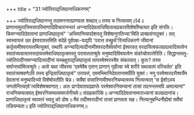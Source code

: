 +++
title = "31 ज्योतिराद्यधिष्ठानाधिकरणम्"

+++
ज्योतिराद्यधिष्ठानन्तु तदामननात्प्राणवता शब्दात्॥ तस्य च नित्यत्वम्॥14॥ प्राणानामुत्पत्तिमत्तापरिमाणादिविचारानन्तरं अग्न्यादिदेवताधिष्ठितत्वप्रकारविशेषश्चित्यत इति संगतिः। किमग्न्यादिदेवतानां प्राणाधिष्ठातृत्वं" 'अभिमानिव्यपदेशस्तु विशेषानुगतिभ्या'मिति प्राक्प्रसंगादुक्तं। तत् स्वस्वायत्तं उत ईश्वरायत्तमिति संदेहे पूर्वपक्षः-यद्यपि 'परात्त तच्छ्रुते'रित्यधिकरणे जीवानां कर्तृत्वमीश्वरायत्तमित्युक्तं, तथापि अग्न्यादित्यादीनामीश्वरदत्तैश्वर्याणां ईश्वरवत् वरदायित्वफलप्रदत्वादिसत्वेन स्वातंत्र्यसत्वात्तत्तदायत्तमेवाधिष्ठातृत्वमस्तु परायत्तताश्रुतेः मनुष्यादिविषयत्वेन संकोचोपपत्तेरिति। सिद्धान्तस्तु- ज्योतिरादीनामग्न्यादित्यादीनां यच्चक्षुराद्यधिष्ठातृत्वं तत्परमेश्वरस्यैव संकल्पात्। कुतः? तस्य सर्वान्तर्यामित्वश्रुतेः। अतो यथा जीवस्य 'एवमेवैष एतान् प्राणान् गृहीत्वा स्वे शरीरे यथाकामं परिचर्तत' इति स्वातंत्र्यश्रवणेऽपि तस्य इन्द्रियाधिष्ठातृत्वं" परायत्तं, एवमभिमानिदेवतानामपीति युक्तं। ननु परमेश्वरदत्तैश्वर्येम देवतानां मनुष्यादिभ्यो विशेषोस्तीति चेन्न। सर्वेषां संसारिणामीश्वरनियम्यत्वस्य नित्यत्त्वात् 'स ईशोऽस्य जगतोनित्यएवे'त्यविशेषश्रवणात्। अतः प्राग्देवतापदप्राप्तेः परमेश्वरनियम्यानां तासां तदनन्तरमपि अमात्यानां" राजनियम्यत्ववत् ईश्वरनियम्यत्वमवर्जनीयमे॥ संग्रहकारिके॥ अग्न्यादिदेवतानामाराध्यानां फलप्रदानांच। प्राणाधिष्ठातृत्वं स्वायत्तं भवतु को दोषः॥ मैवं तदीश्वरादीनां तासां प्राणवता सह। नित्यानुबन्धिनीह्येषां सर्वेषां तन्नियम्यता॥ इति ज्योतिराद्यधिष्ठानाधिकरणम्॥
